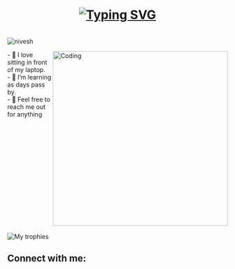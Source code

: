 <h1 align="center">
 <a href="https://git.io/typing-svg"><img src="https://readme-typing-svg.herokuapp.com?font=Fira+Code&pause=100&color=E9F718&width=435&lines=Hi+there!;I+am+Nivesh+Chaudhary" alt="Typing SVG" /></a>
</h1>
<img src="https://www.animatedimages.org/data/media/562/animated-line-image-0111.gif" width="1000" height="2" />
 <p align="left"> <img src="https://komarev.com/ghpvc/?username=Nivesh2003&label=Profile%20views&color=0e75b6&style=flat" alt="nivesh" /> </p>

<img align="right" alt="Coding" width="400" src="">

<p align="left">  </p>
- 👀 I love sitting in front of my laptop.<br>
- 🌱 I’m learning as days pass by. <br>
- 💞️ Feel free to reach me out for anything 

<img src="https://www.animatedimages.org/data/media/562/animated-line-image-0111.gif" width="1000" height="2" />

<p align="left">
    <img src="https://github-trophies.vercel.app/?username=Nivesh2003&theme=darkhub&title=MultiLanguage,Commit,Repositories,Followers,Issues,Stars,PullRequest,Reviews,Organizations&column=9" alt="My trophies" />
</p>

<h2 align="left">Connect with me:</h2>

